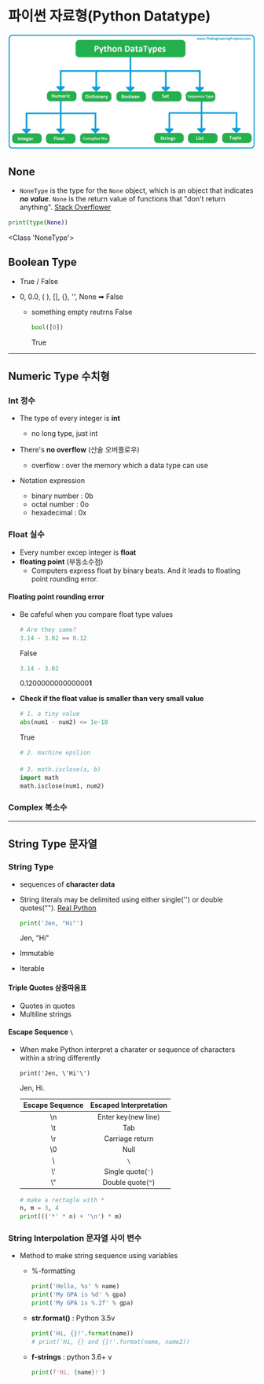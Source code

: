 # 파이썬 자료형(Python Datatype)

![img](3_Datatype.assets/12.jpg)





## None

*  `NoneType` is the type for the `None` object, which is an object that indicates __*no value*__. `None` is the return value of functions that "don't return anything".  [Stack Overflower](https://stackoverflow.com/questions/21095654/what-is-a-nonetype-object)

  ```python
  print(type(None))
  ```

  <Class 'NoneType'>





## Boolean Type

* True / False

* 0, 0.0, ( ), [], {}, '', None ➡ False

  * something empty reutrns False

    ```python
    bool([0])
    ```

    True





---





## Numeric Type 수치형

### Int 정수

* The type of every integer is **int**
  * no long type, just int
* There's **no overflow** (산술 오버플로우)
  * overflow : over the memory which a data type can use

* Notation expression
  * binary number : 0b
  * octal number : 0o
  * hexadecimal : 0x 





### Float 실수

* Every number excep integer is **float**
* **floating point** (부동소수점)
  * Computers express float by binary beats. And it leads to floating point rounding error.

#### Floating point rounding error

* Be cafeful when you compare float type values

  ```python
  # Are they same?
  3.14 - 3.02 == 0.12
  ```

  False

  ```python
  3.14 - 3.02
  ```

  0.120000000000000**1**

* **Check if the float value is smaller than very small value**

  ```python
  # 1. a tiny value
  abs(num1 - num2) <= 1e-10
  ```

  True

  ```python
  # 2. machine epslion
  
  # 3. math.isclose(a, b)
  import math
  math.isclose(num1, num2)
  ```





### Complex 복소수





---





## String Type 문자열

### String Type

* sequences of **character data**

* String literals may be delimited using either single('') or double quotes(""). [Real Python](https://realpython.com/python-data-types/#strings)

  ```python
  print('Jen, "Hi"')
  ```

  Jen, "Hi"

* Immutable
* Iterable





#### Triple Quotes 삼중따옴표

* Quotes in quotes
* Multiline strings





#### Escape Sequence `\`

* When make Python interpret a charater or sequence of characters within a string differently

  ```pyton
  print('Jen, \'Hi'\')
  ```

  Jen, Hi.

  | Escape Sequence | Escaped Interpretation |
  | :-------------: | :--------------------: |
  |       \n        |  Enter key(new line)   |
  |       \t        |          Tab           |
  |       \r        |    Carriage return     |
  |       \0        |          Null          |
  |       \\        |          `\`           |
  |       \\'       |   Single quote(`'`)    |
  |       \\"       |   Double quote(`"`)    |

  ```python
  # make a rectagle with *
  n, m = 3, 4
  print((('*' * n) + '\n') * m)
  ```
  





### String Interpolation 문자열 사이 변수

* Method to make string sequence using variables

  * %-formatting
  
    ```python
    print('Hello, %s' % name)
    print('My GPA is %d' % gpa)
    print('My GPA is %.2f' % gpa)
    ```
  
  * **str.format()** : Python 3.5v

    ```python
    print('Hi, {}!'.format(name))
    # print('Hi, {} and {}!'.format(name, name2))
    ```
  
  * **f-strings** : python 3.6+ v
  
    ```python
    print(f'Hi, {name}!')
    ```

    
  









